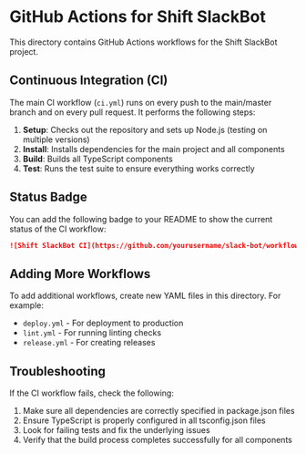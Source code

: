 # GitHub Actions for Shift SlackBot

This directory contains GitHub Actions workflows for the Shift SlackBot project.

## Continuous Integration (CI)

The main CI workflow (`ci.yml`) runs on every push to the main/master branch and on every pull request. It performs the following steps:

1. **Setup**: Checks out the repository and sets up Node.js (testing on multiple versions)
2. **Install**: Installs dependencies for the main project and all components
3. **Build**: Builds all TypeScript components
4. **Test**: Runs the test suite to ensure everything works correctly

## Status Badge

You can add the following badge to your README to show the current status of the CI workflow:

```markdown
![Shift SlackBot CI](https://github.com/yourusername/slack-bot/workflows/Shift%20SlackBot%20CI/badge.svg)
```

## Adding More Workflows

To add additional workflows, create new YAML files in this directory. For example:

- `deploy.yml` - For deployment to production
- `lint.yml` - For running linting checks
- `release.yml` - For creating releases

## Troubleshooting

If the CI workflow fails, check the following:

1. Make sure all dependencies are correctly specified in package.json files
2. Ensure TypeScript is properly configured in all tsconfig.json files
3. Look for failing tests and fix the underlying issues
4. Verify that the build process completes successfully for all components